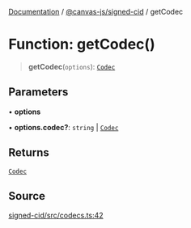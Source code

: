 [Documentation](../../../index.md) / [@canvas-js/signed-cid](../index.md) / getCodec

# Function: getCodec()

> **getCodec**(`options`): [`Codec`](../type-aliases/Codec.md)

## Parameters

• **options**

• **options\.codec?**: `string` \| [`Codec`](../type-aliases/Codec.md)

## Returns

[`Codec`](../type-aliases/Codec.md)

## Source

[signed-cid/src/codecs.ts:42](https://github.com/canvasxyz/canvas/blob/4c6b729f/packages/signed-cid/src/codecs.ts#L42)
